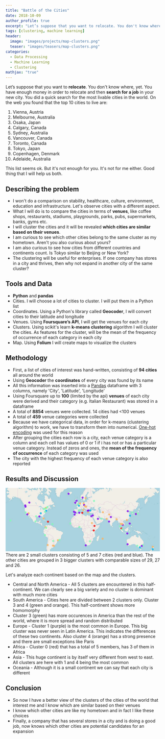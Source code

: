 ```yaml
---
title: "Battle of the Cities"
date: 2018-10-09
author_profile: true
excerpt: "Let’s suppose that you want to relocate. You don't know where, yet. You have enough money in order to relocate and then search for a job in your new city. You did a quick search for the most livable cities in the world."
tags: [clustering, machine learning]
header:
  image: "images/projects/map-clusters.png"
  teaser: "images/teasers/map-clusters.png"
categories:
  - Data Processing
  - Machine Learning  
  - Clustering
mathjax: "true"
---
```



Let’s suppose that you want to **relocate**. You don't know where, yet. 
You have enough money in order to relocate and then **search for a job** in your new city. You did a quick search for the most livable cities in the world. 
On the web you found that the top 10 cities to live are:

1. Vienna, Austria
2. Melbourne, Australia
3. Osaka, Japan
4. Calgary, Canada
5. Sydney, Australia
6. Vancouver, Canada
7. Toronto, Canada
8. Tokyo, Japan
9. Copenhagen, Denmark
10. Adelaide, Australia

This list seems ok. But it's not enough for you. It's not for me either. Good thing that I will help us both.



## Describing the problem

- I won't do a comparison on stability, healthcare, culture, environment, education and infrastructure. Let's observe cities with a different aspect.
- What I will do is to compare the cities in terms of **venues**, like coffee shops, restaurants, stadiums, playgrounds, parks, pubs, supermarkets, banks, gyms etc.
- I will cluster the cities and it will be revealed **which cities are similar based on their venues**.
- I am curious to see which other cities belong to the same cluster as my hometown. Aren't you also curious about yours?
- I am also curious to see how cities from different countries and continents count. Is Tokyo similar to Beijing or New York?
- The clustering will be useful for enterprises. If one company has stores in a city and thrives, then why not expand in another city of the same cluster?

## Tools and Data

- **Python** and **pandas**
- Cities. I will choose a lot of cities to cluster. I will put them in a Python list
- Coordinates. Using a Python's library called **Geocoder**, I will convert cities to their latitude and longitude
- Venues. Using **Foursquare’s API**, I will get the venues for each city
- Clusters. Using scikit's learn **k-means clustering** algorithm I will cluster the cities. As features for the cluster, will be the mean of the frequency of occurrence of each category in each city
- Map. Using **Folium** I will create maps to visualize the clusters

## Methodology

- First, a list of cities of interest was hand-written, consisting of **94 cities** all around the world
- Using **Geocoder** the **coordinates** of every city was found by its name
- All this information was inserted into a [Pandas](https://deffro.github.io/data%20processing/pandas-tutorial/) dataframe with 3 columns, namely 'City', 'Latitude', 'Longitude'
- Using Foursquare up to **100** (limited by the api) **venues** of each city were derived and their category (e.g. Italian Restaurant) was stored in a dataframe
- A total of **8854** venues were collected. 14 cities had <100 venues
- A total of **459** venue categories were collected
- Because we have categorical data, in order for k-means (clustering algorithm) to work, we have to transform them into numerical. [One-hot encoding](https://deffro.github.io/data%20processing/encoding-categorical-features/) was used for this reason
- After grouping the cities each row is a city, each venue category is a column and each cell has values of 0 or 1 if i has not or has a particular venue category. Instead of zeros and ones, the **mean of the frequency of occurrence** of each category was used
- The city with the highest frequency of each venue category is also reported

## Results and Discussion

![map-clusters](/images/projects/map-clusters.png)
There are 2 small clusters consisting of 5 and 7 cities (red and blue).
The other cities are grouped in 3 bigger clusters with comparable sizes of 29, 27 and 26.

Let's analyze each continent based on the map and the clusters.

- Central and North America - All 5 clusters are encountered in this half-continent. We can clearly see a big variety and no cluster is dominant with much more cities
- South America - Cities here are divided between 2 clusters only. Cluster 3 and 4 (green and orange). This half-continent shows more homomorphy
- Cluster 3 (green) has more occurences in America than the rest of the world, where it is more spread and random distributed
- Europe - Cluster 1 (purple) is the most common in Europe. This big cluster was never seen in Latin America. This indicates the differences of these two continents. Also cluster 4 (orange) has a strong presence and there are small exceptions like Paris
- Africa - Cluster 0 (red) that has a total of 5 members, has 3 of them in Africa
- Asia - This huge continent is by itself very different from west to east. All clusters are here with 1 and 4 being the most common
- Oceania - Although it is a small continent we can say that each city is different

## Conclusion

- So now I have a better view of the clusters of the cities of the world that interest me and I know which are similar based on their venues
- I know which other cities are like my hometown and in fact I like these choices
- Finally, a company that has several stores in a city and is doing a good job, now knows which other cities are potential candidates for an expansion

